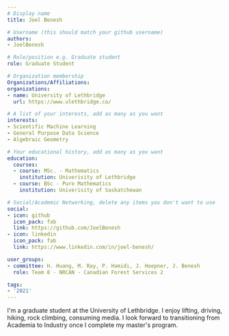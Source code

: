 ```yaml
---
# Display name
title: Joel Benesh

# Username (this should match your github username)
authors:
- JoelBenesh

# Role/position e.g. Graduate student
role: Graduate Student

# Organization membership
Organizations/Affiliations:
organizations:
- name: University of Lethbridge
  url: https://www.ulethbridge.ca/

# A list of your interests, add as many as you want
interests:
- Scientific Machine Learning
- General Purpose Data Science
- Algebraic Geometry

# Your educational history, add as many as you want
education:
  courses:
  - course: MSc. - Mathematics
    institution: Univerisity of Lethbridge
  - course: BSc - Pure Mathematics
    institution: Univerisity of Saskatchewan

# Social/Academic Networking, delete any items you don't want to use
social:
- icon: github
  icon_pack: fab
  link: https://github.com/JoelBenesh
- icon: linkedin
  icon_pack: fab
  link: https://www.linkedin.com/in/joel-benesh/

user_groups:
- committee: H. Huang, M. Ray, P. Hamidi, J. Hoepner, J. Benesh
  role: Team 8 - NRCAN - Canadian Forest Services 2

tags:
- '2021'
---
```

I'm a graduate student at the University of Lethbridge. 
I enjoy  lifting, driving, hiking, rock climbing, consuming media. 
I look forward to transitioning from Academia to Industry once I complete my master's program.
